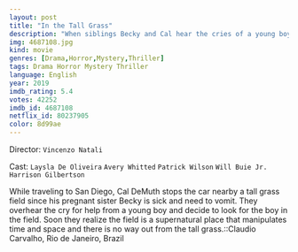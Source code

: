 ```yaml
---
layout: post
title: "In the Tall Grass"
description: "When siblings Becky and Cal hear the cries of a young boy lost within a field of tall grass, they venture in to rescue him, only to become ensnared themselves by a sinister force that quickly disorients and separates them. Cut off from the world and unable to escape the field's tightening grip, they soon discover that the only thing worse than getting lost is being found..."
img: 4687108.jpg
kind: movie
genres: [Drama,Horror,Mystery,Thriller]
tags: Drama Horror Mystery Thriller 
language: English
year: 2019
imdb_rating: 5.4
votes: 42252
imdb_id: 4687108
netflix_id: 80237905
color: 8d99ae
---
```

Director: `Vincenzo Natali`  

Cast: `Laysla De Oliveira` `Avery Whitted` `Patrick Wilson` `Will Buie Jr.` `Harrison Gilbertson` 

While traveling to San Diego, Cal DeMuth stops the car nearby a tall grass field since his pregnant sister Becky is sick and need to vomit. They overhear the cry for help from a young boy and decide to look for the boy in the field. Soon they realize the field is a supernatural place that manipulates time and space and there is no way out from the tall grass.::Claudio Carvalho, Rio de Janeiro, Brazil